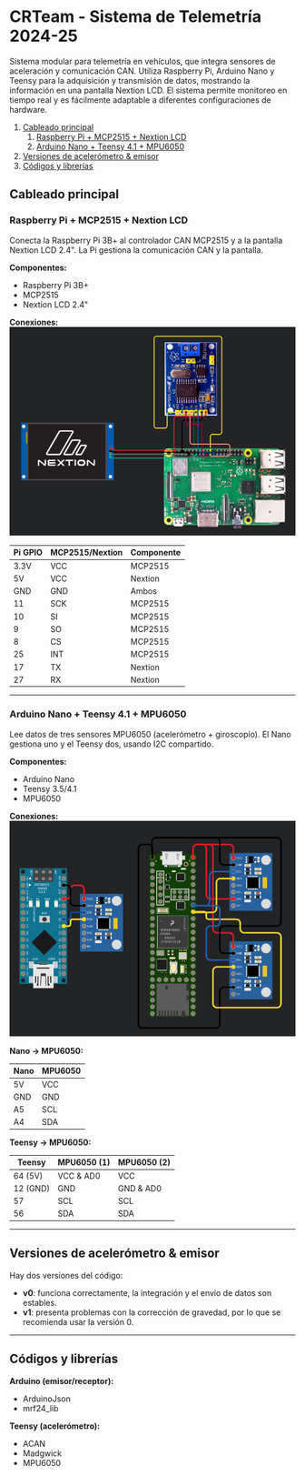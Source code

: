 
# CRTeam - Sistema de Telemetría 2024-25

Sistema modular para telemetría en vehículos, que integra sensores de aceleración y comunicación CAN. Utiliza Raspberry Pi, Arduino Nano y Teensy para la adquisición y transmisión de datos, mostrando la información en una pantalla Nextion LCD. El sistema permite monitoreo en tiempo real y es fácilmente adaptable a diferentes configuraciones de hardware.

1. [Cableado principal](#cableado-principal)
   1. [Raspberry Pi + MCP2515 + Nextion LCD](#raspberry-pi--mcp2515--nextion-lcd)
   2. [Arduino Nano + Teensy 4.1 + MPU6050](#arduino-nano--teensy-41--mpu6050)
2. [Versiones de acelerómetro \& emisor](#versiones-de-acelerómetro--emisor)
3. [Códigos y librerías](#códigos-y-librerías)

## Cableado principal

### Raspberry Pi + MCP2515 + Nextion LCD

Conecta la Raspberry Pi 3B+ al controlador CAN MCP2515 y a la pantalla Nextion LCD 2.4". La Pi gestiona la comunicación CAN y la pantalla.

**Componentes:**

- Raspberry Pi 3B+
- MCP2515
- Nextion LCD 2.4"

**Conexiones:**
![Diagrama](esquemas-conexiones/raspberry.png)

| Pi GPIO | MCP2515/Nextion | Componente |
| ------- | --------------- | ---------- |
| 3.3V    | VCC             | MCP2515    |
| 5V      | VCC             | Nextion    |
| GND     | GND             | Ambos      |
| 11      | SCK             | MCP2515    |
| 10      | SI              | MCP2515    |
| 9       | SO              | MCP2515    |
| 8       | CS              | MCP2515    |
| 25      | INT             | MCP2515    |
| 17      | TX              | Nextion    |
| 27      | RX              | Nextion    |

---

### Arduino Nano + Teensy 4.1 + MPU6050

Lee datos de tres sensores MPU6050 (acelerómetro + giroscopio). El Nano gestiona uno y el Teensy dos, usando I2C compartido.

**Componentes:**

- Arduino Nano
- Teensy 3.5/4.1
- MPU6050

**Conexiones:**
![Diagrama](esquemas-conexiones/acelerometros.png)

**Nano → MPU6050:**

| Nano | MPU6050 |
| ---- | ------- |
| 5V   | VCC     |
| GND  | GND     |
| A5   | SCL     |
| A4   | SDA     |

**Teensy → MPU6050:**

| Teensy   | MPU6050 (1) | MPU6050 (2) |
| -------- | ----------- | ----------- |
| 64 (5V)  | VCC & AD0   | VCC         |
| 12 (GND) | GND         | GND & AD0   |
| 57       | SCL         | SCL         |
| 56       | SDA         | SDA         |

---

## Versiones de acelerómetro & emisor

Hay dos versiones del código:

- **v0**: funciona correctamente, la integración y el envío de datos son estables.
- **v1**: presenta problemas con la corrección de gravedad, por lo que se recomienda usar la versión 0.

---

## Códigos y librerías

**Arduino (emisor/receptor):**

- ArduinoJson
- mrf24_lib

**Teensy (acelerómetro):**

- ACAN
- Madgwick
- MPU6050
